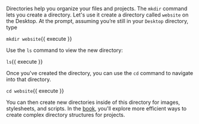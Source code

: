 Directories help you organize your files and projects. The `mkdir` command lets you create a directory. Let's use it create a directory called `website` on the Desktop. At the prompt, assuming you’re still in your `Desktop` directory, type


`mkdir website`{{ execute }}

Use the `ls` command to view the new directory:

`ls`{{ execute }}


Once you've created the directory, you can use the `cd` command to navigate into that directory.


`cd website`{{ execute }}

You can then create new directories inside of this directory for images, stylesheets, and scripts. In the [book](https://smallsharptools.com), you'll explore more efficient ways to create complex directory structures for projects.



